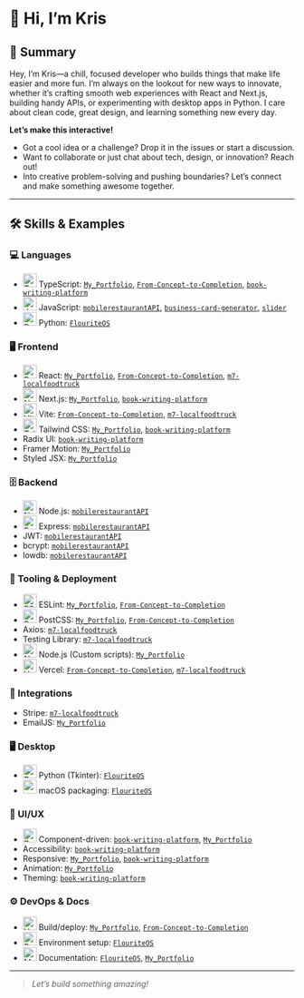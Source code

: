 # 👋 Hi, I’m Kris

## 🚀 Summary

Hey, I’m Kris—a chill, focused developer who builds things that make life easier and more fun. I’m always on the lookout for new ways to innovate, whether it’s crafting smooth web experiences with React and Next.js, building handy APIs, or experimenting with desktop apps in Python. I care about clean code, great design, and learning something new every day.

**Let’s make this interactive!**
- Got a cool idea or a challenge? Drop it in the issues or start a discussion.
- Want to collaborate or just chat about tech, design, or innovation? Reach out!
- Into creative problem-solving and pushing boundaries? Let’s connect and make something awesome together.

---

## 🛠️ Skills & Examples

### 💻 Languages
- <img src="https://cdn.jsdelivr.net/gh/devicons/devicon/icons/typescript/typescript-original.svg" width="24" alt="TypeScript"/> TypeScript: [`My_Portfolio`](https://github.com/imKrisK/My_Portfolio), [`From-Concept-to-Completion`](https://github.com/imKrisK/From-Concept-to-Completion), [`book-writing-platform`](https://github.com/imKrisK/book-writing-platform)
- <img src="https://cdn.jsdelivr.net/gh/devicons/devicon/icons/javascript/javascript-original.svg" width="24" alt="JavaScript"/> JavaScript: [`mobilerestaurantAPI`](https://github.com/imKrisK/mobilerestaurantAPI), [`business-card-generator`](https://github.com/imKrisK/business-card-generator), [`slider`](https://github.com/imKrisK/slider)
- <img src="https://cdn.jsdelivr.net/gh/devicons/devicon/icons/python/python-original.svg" width="24" alt="Python"/> Python: [`FlouriteOS`](https://github.com/imKrisK/FlouriteOS)

### 🖥️ Frontend
- <img src="https://cdn.jsdelivr.net/gh/devicons/devicon/icons/react/react-original.svg" width="24" alt="React"/> React: [`My_Portfolio`](https://github.com/imKrisK/My_Portfolio), [`From-Concept-to-Completion`](https://github.com/imKrisK/From-Concept-to-Completion), [`m7-localfoodtruck`](https://github.com/imKrisK/m7-localfoodtruck)
- <img src="https://cdn.jsdelivr.net/gh/devicons/devicon/icons/nextjs/nextjs-original.svg" width="24" alt="Next.js"/> Next.js: [`My_Portfolio`](https://github.com/imKrisK/My_Portfolio), [`book-writing-platform`](https://github.com/imKrisK/book-writing-platform)
- <img src="https://cdn.jsdelivr.net/gh/devicons/devicon/icons/vite/vite-original.svg" width="24" alt="Vite"/> Vite: [`From-Concept-to-Completion`](https://github.com/imKrisK/From-Concept-to-Completion), [`m7-localfoodtruck`](https://github.com/imKrisK/m7-localfoodtruck)
- <img src="https://cdn.jsdelivr.net/gh/devicons/devicon/icons/tailwindcss/tailwindcss-plain.png" width="24" alt="Tailwind CSS"/> Tailwind CSS: [`My_Portfolio`](https://github.com/imKrisK/My_Portfolio), [`book-writing-platform`](https://github.com/imKrisK/book-writing-platform)
- Radix UI: [`book-writing-platform`](https://github.com/imKrisK/book-writing-platform)
- Framer Motion: [`My_Portfolio`](https://github.com/imKrisK/My_Portfolio)
- Styled JSX: [`My_Portfolio`](https://github.com/imKrisK/My_Portfolio)

### 🗄️ Backend
- <img src="https://cdn.jsdelivr.net/gh/devicons/devicon/icons/nodejs/nodejs-original.svg" width="24" alt="Node.js"/> Node.js: [`mobilerestaurantAPI`](https://github.com/imKrisK/mobilerestaurantAPI)
- <img src="https://cdn.jsdelivr.net/gh/devicons/devicon/icons/express/express-original.svg" width="24" alt="Express"/> Express: [`mobilerestaurantAPI`](https://github.com/imKrisK/mobilerestaurantAPI)
- JWT: [`mobilerestaurantAPI`](https://github.com/imKrisK/mobilerestaurantAPI)
- bcrypt: [`mobilerestaurantAPI`](https://github.com/imKrisK/mobilerestaurantAPI)
- lowdb: [`mobilerestaurantAPI`](https://github.com/imKrisK/mobilerestaurantAPI)

### 🧰 Tooling & Deployment
- <img src="https://cdn.jsdelivr.net/gh/devicons/devicon/icons/eslint/eslint-original.svg" width="24" alt="ESLint"/> ESLint: [`My_Portfolio`](https://github.com/imKrisK/My_Portfolio), [`From-Concept-to-Completion`](https://github.com/imKrisK/From-Concept-to-Completion)
- <img src="https://cdn.jsdelivr.net/gh/devicons/devicon/icons/postcss/postcss-plain.png" width="24" alt="PostCSS"/> PostCSS: [`My_Portfolio`](https://github.com/imKrisK/My_Portfolio), [`From-Concept-to-Completion`](https://github.com/imKrisK/From-Concept-to-Completion)
- Axios: [`m7-localfoodtruck`](https://github.com/imKrisK/m7-localfoodtruck)
- Testing Library: [`m7-localfoodtruck`](https://github.com/imKrisK/m7-localfoodtruck)
- <img src="https://cdn.jsdelivr.net/gh/devicons/devicon/icons/nodejs/nodejs-original.svg" width="24" alt="Node.js"/> Node.js (Custom scripts): [`My_Portfolio`](https://github.com/imKrisK/My_Portfolio)
- <img src="https://cdn.jsdelivr.net/gh/devicons/devicon/icons/vercel/vercel-original.svg" width="24" alt="Vercel"/> Vercel: [`From-Concept-to-Completion`](https://github.com/imKrisK/From-Concept-to-Completion), [`m7-localfoodtruck`](https://github.com/imKrisK/m7-localfoodtruck)

### 🔌 Integrations
- Stripe: [`m7-localfoodtruck`](https://github.com/imKrisK/m7-localfoodtruck)
- EmailJS: [`My_Portfolio`](https://github.com/imKrisK/My_Portfolio)

### 🖥️ Desktop
- <img src="https://cdn.jsdelivr.net/gh/devicons/devicon/icons/python/python-original.svg" width="24" alt="Python"/> Python (Tkinter): [`FlouriteOS`](https://github.com/imKrisK/FlouriteOS)
- <img src="https://cdn.jsdelivr.net/gh/devicons/devicon/icons/apple/apple-original.svg" width="24" alt="macOS"/> macOS packaging: [`FlouriteOS`](https://github.com/imKrisK/FlouriteOS)

### 🎨 UI/UX
- <img src="https://cdn.jsdelivr.net/gh/devicons/devicon/icons/react/react-original.svg" width="24" alt="React"/> Component-driven: [`book-writing-platform`](https://github.com/imKrisK/book-writing-platform), [`My_Portfolio`](https://github.com/imKrisK/My_Portfolio)
- Accessibility: [`book-writing-platform`](https://github.com/imKrisK/book-writing-platform)
- Responsive: [`My_Portfolio`](https://github.com/imKrisK/My_Portfolio), [`book-writing-platform`](https://github.com/imKrisK/book-writing-platform)
- Animation: [`My_Portfolio`](https://github.com/imKrisK/My_Portfolio)
- Theming: [`book-writing-platform`](https://github.com/imKrisK/book-writing-platform)

### ⚙️ DevOps & Docs
- <img src="https://cdn.jsdelivr.net/gh/devicons/devicon/icons/vercel/vercel-original.svg" width="24" alt="Vercel"/> Build/deploy: [`My_Portfolio`](https://github.com/imKrisK/My_Portfolio), [`From-Concept-to-Completion`](https://github.com/imKrisK/From-Concept-to-Completion)
- <img src="https://cdn.jsdelivr.net/gh/devicons/devicon/icons/python/python-original.svg" width="24" alt="Python"/> Environment setup: [`FlouriteOS`](https://github.com/imKrisK/FlouriteOS)
- <img src="https://cdn.jsdelivr.net/gh/devicons/devicon/icons/markdown/markdown-original.svg" width="24" alt="Markdown"/> Documentation: [`FlouriteOS`](https://github.com/imKrisK/FlouriteOS), [`My_Portfolio`](https://github.com/imKrisK/My_Portfolio)

---

> _Let’s build something amazing!_
